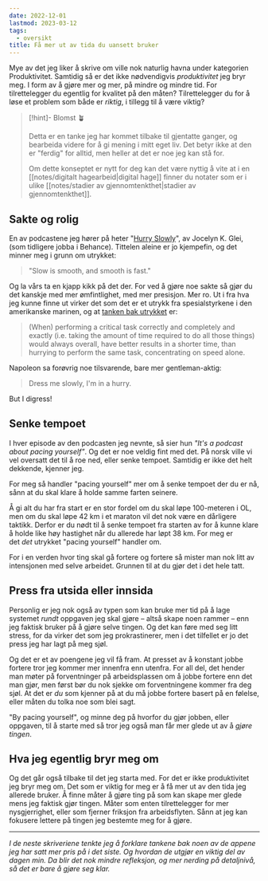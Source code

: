 ```yaml
---
date: 2022-12-01
lastmod: 2023-03-12
tags:
  - oversikt
title: Få mer ut av tida du uansett bruker
---
```

Mye av det jeg liker å skrive om ville nok naturlig havna under kategorien Produktivitet. Samtidig så er det ikke nødvendigvis _produktivitet_ jeg bryr meg. I form av å gjøre mer og mer, på mindre og mindre tid. For tilrettelegger du egentlig for kvalitet på den måten? Tilrettelegger du for å løse et problem som både er _riktig_, i tillegg til å være viktig?

> [!hint]- Blomst 🪴
>
> Detta er en tanke jeg har kommet tilbake til gjentatte ganger, og bearbeida videre for å gi mening i mitt eget liv. Det betyr ikke at den er "ferdig" for alltid, men heller at det er noe jeg kan stå for.
> 
> Om dette konseptet er nytt for deg kan det være nyttig å vite at i en [[notes/digitalt hagearbeid|digital hage]] finner du notater som er i ulike [[notes/stadier av gjennomtenkthet|stadier av gjennomtenkthet]].

## Sakte og rolig

En av podcastene jeg hører på heter "[Hurry Slowly](https://hurryslowly.co/?ref=simen-skriver)", av Jocelyn K. Glei, (som tidligere jobba i Behance). Tittelen aleine er jo kjempefin, og det minner meg i grunn om utrykket:

> "Slow is smooth, and smooth is fast."

Og la vårs ta en kjapp kikk på det der. For ved å gjøre noe sakte så gjør du det kanskje med mer ømfintlighet, med mer presisjon. Mer ro. Ut i fra hva jeg kunne finne ut virker det som det er et utrykk fra spesialstyrkene i den amerikanske marinen, og at [tanken bak utrykket](https://qr.ae/pr7KSf?ref=simen-skriver) er:

> (When) performing a critical task correctly and completely and exactly (i.e. taking the amount of time required to do all those things) would always overall, have better results in a shorter time, than hurrying to perform the same task, concentrating on speed alone.

Napoleon sa forøvrig noe tilsvarende, bare mer gentleman-aktig:

> Dress me slowly, I'm in a hurry.

But I digress!

## Senke tempoet

I hver episode av den podcasten jeg nevnte, så sier hun _"It's a podcast about pacing yourself"_. Og det er noe veldig fint med det. På norsk ville vi vel oversatt det til å roe ned, eller senke tempoet. Samtidig er ikke det helt dekkende, kjenner jeg.

For meg så handler "pacing yourself" mer om å senke tempoet der du er nå, sånn at du skal klare å holde samme farten seinere.

Å gi alt du har fra start er en stor fordel om du skal løpe 100-meteren i OL, men om du skal løpe 42 km i et maraton vil det nok være en dårligere taktikk. Derfor er du nødt til å senke tempoet fra starten av for å kunne klare å holde like høy hastighet når du allerede har løpt 38 km. For meg er det _det_ utrykket "pacing yourself" handler om.

For i en verden hvor ting skal gå fortere og fortere så mister man nok litt av intensjonen med selve arbeidet. Grunnen til at du gjør det i det hele tatt.

## Press fra utsida eller innsida

Personlig er jeg nok også av typen som kan bruke mer tid på å lage systemet _rundt_ oppgaven jeg skal gjøre – altså skape noen rammer – enn jeg faktisk bruker på å gjøre selve tingen. Og det kan føre med seg litt stress, for da virker det som jeg prokrastinerer, men i det tilfellet er jo det press jeg har lagt på meg sjøl.

Og det er et av poengene jeg vil få fram. At presset av å konstant jobbe fortere tror jeg kommer mer innenfra enn utenfra. For all del, det hender man møter på forventninger på arbeidsplassen om å jobbe fortere enn det man gjør, men først bør du nok sjekke om forventningene kommer fra deg sjøl. At det er _du_ som kjenner på at du må jobbe fortere basert på en følelse, eller måten du tolka noe som blei sagt.

"By pacing yourself", og minne deg på hvorfor du gjør jobben, eller oppgaven, til å starte med så tror jeg også man får mer glede ut av å _gjøre tingen_.

## Hva jeg egentlig bryr meg om

Og det går også tilbake til det jeg starta med. For det er ikke produktivitet jeg bryr meg om. Det som er viktig for meg er å få mer ut av den tida jeg allerede bruker. Å finne måter å gjøre ting på som kan skape mer glede mens jeg faktisk gjør tingen. Måter som enten tilrettelegger for mer nysgjerrighet, eller som fjerner friksjon fra arbeidsflyten. Sånn at jeg kan fokusere lettere på tingen jeg bestemte meg for å gjøre.

---

_I de neste skriveriene tenkte jeg å forklare tankene bak noen av de appene jeg har satt mer pris på i det siste. Og hvordan de utgjør en viktig del av dagen min. Da blir det nok mindre refleksjon, og mer nerding på detaljnivå, så det er bare å gjøre seg klar._

